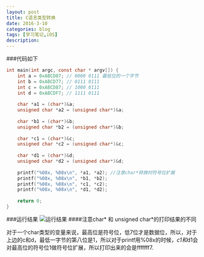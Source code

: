 ```yaml
---
layout: post
title: C语言类型转换
date: 2016-3-10
categories: blog
tags: [学习笔记,iOS]
description: 
---
```


###代码如下

```objectivec
int main(int argc, const char * argv[]) {
    int a = 0xABCD07; // 0000 0111 最低位的一个字节
    int b = 0xABCD77; // 0111 0111
    int c = 0xABCD87; // 1000 0111
    int d = 0xABCDF7; // 1111 0111
    
    char *a1 = (char*)&a;
    unsigned char *a2 = (unsigned char*)&a;
    
    char *b1 = (char*)&b;
    unsigned char *b2 = (unsigned char*)&b;
    
    char *c1 = (char*)&c;
    unsigned char *c2 = (unsigned char*)&c;
    
    char *d1 = (char*)&d;
    unsigned char *d2 = (unsigned char*)&d;
    
    printf("%08x, %08x\n", *a1, *a2); //注意char*转换时符号位扩展
    printf("%08x, %08x\n", *b1, *b2);
    printf("%08x, %08x\n", *c1, *c2);
    printf("%08x, %08x\n", *d1, *d2);
    
    return 0;
}
```

###运行结果
![运行结果](http://upload-images.jianshu.io/upload_images/1708822-9535a6ccdf256256.png)
####注意char* 和 unsigned char*的打印结果的不同

对于一个char类型的变量来说，最高位是符号位，低7位才是数据位，所以，对于上边的c和d，最低一字节的第八位是1，所以对于printf用%08x的时候，*c1和*d1会对最高位的符号位1做符号位扩展，所以打印出来的会是fffffff7.
